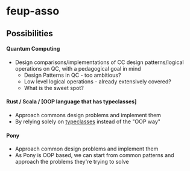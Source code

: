# feup-asso

## Possibilities

#### Quantum Computing 
  - Design comparisons/implementations of CC design patterns/logical operations on QC, with a pedagogical goal in mind
     - Design Patterns in QC - too ambitious?
     - Low level logical operations - already extensively covered?
     - What is the sweet spot?

#### Rust / Scala / [OOP language that has typeclasses]
  - Approach commons design problems and implement them
  - By relying solely on [typeclasses](https://medium.com/@olxc/type-classes-explained-a9767f64ed2c) instead of the "OOP way"
  
####  Pony
  - Approach common design problems and implement them
  - As Pony is OOP based, we can start from common patterns and approach the problems they're trying to solve

